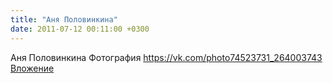 ```yaml
---
title: "Аня Половинкина"
date: 2011-07-12 00:11:00 +0300
---
```


Аня Половинкина
Фотография
<a class="vk-attach" href="https://vk.com/photo74523731_264003743">https://vk.com/photo74523731_264003743</a>
<a class="vk-attach" href="https://vk.com/photo74523731_264003743">Вложение</a>

